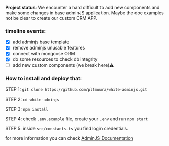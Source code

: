 **Project status**: We encounter a hard difficult to add new components and make some changes in base adminJS application. Maybe the doc examples not be clear to create our custom CRM APP.

### timeline events:

- [x] add adminjs base template
- [x] remove adminjs unusable features
- [x] connect with mongoose ORM
- [x] do some resources to check db integrity
- [ ] add new custom components (we break here)⚠️

### How to install and deploy that:

STEP 1: `git clone https://github.com/plfmoura/white-adminjs.git`

STEP 2: `cd white-adminjs`

STEP 3: `npm install`

STEP 4: check `.env.example` file, create your `.env` and run `npm start`

STEP 5: inside `src/constants.ts` you find login credentials.

for more information you can check <a href="https://docs.adminjs.co/installation/getting-started">AdminJS Documentation</a>